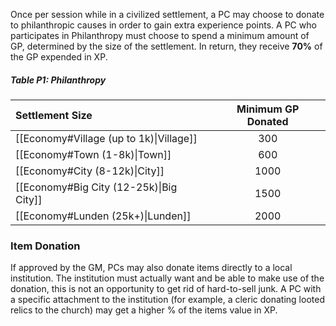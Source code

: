 Once per session while in a civilized settlement, a PC may choose to donate to philanthropic causes in order to gain extra experience points. A PC who participates in Philanthropy must choose to spend a minimum amount of GP, determined by the size of the settlement. In return, they receive **70%** of the GP expended in XP.

  

##### Table P1: Philanthropy

| Settlement Size                         | Minimum GP Donated | 
|:--------------------------------------- |:------------------:|
| [[Economy#Village (up to 1k)\|Village]] |        300         |
| [[Economy#Town (1-8k)\|Town]]           |        600         |
| [[Economy#City (8-12k)\|City]]          |        1000        |
| [[Economy#Big City (12-25k)\|Big City]] |        1500        |
| [[Economy#Lunden (25k+)\|Lunden]]       |        2000        |



### Item Donation

If approved by the GM, PCs may also donate items directly to a local institution. The institution must actually want and be able to make use of the donation, this is not an opportunity to get rid of hard-to-sell junk. A PC with a specific attachment to the institution (for example, a cleric donating looted relics to the church) may get a higher % of the items value in XP.